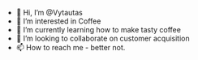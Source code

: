 - 👋 Hi, I’m @Vytautas
- 👀 I’m interested in Coffee
- 🌱 I’m currently learning how to make tasty coffee
- 💞️ I’m looking to collaborate on customer acquisition
- 📫 How to reach me - better not.

<!---
VytautasDilba/VytautasDilba is a ✨ special ✨ repository because its `README.md` (this file) appears on your GitHub profile.
You can click the Preview link to take a look at your changes.
--->
